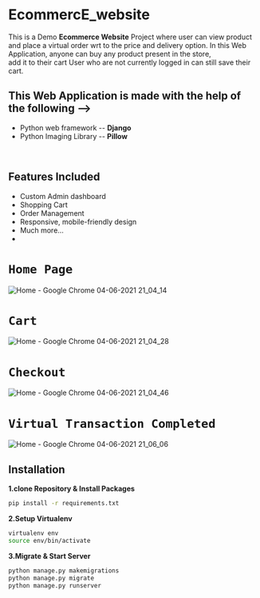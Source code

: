 # EcommercE_website
 This is a Demo __Ecommerce Website__ Project
 where user can view product and place a virtual order wrt to the price and delivery option.
 In this Web Application, anyone can buy any product present in the store, <br/>
add it to their cart 
 User who are not currently logged in can still save their cart.

## This Web Application is made with the help of the following -->
 - Python web framework -- **Django**
 - Python Imaging Library -- **Pillow**
<br/>

## Features Included
- Custom Admin dashboard
- Shopping Cart
- Order Management
- Responsive, mobile-friendly design
- Much more...
- 
# ```Home Page ```
![Home - Google Chrome 04-06-2021 21_04_14](https://user-images.githubusercontent.com/57286404/120830845-8f8e0d00-c57c-11eb-92a5-39f3ec15eddb.png)

# ```Cart```
![Home - Google Chrome 04-06-2021 21_04_28](https://user-images.githubusercontent.com/57286404/120830868-9583ee00-c57c-11eb-9a9b-c421758de061.png)

# ```Checkout```
![Home - Google Chrome 04-06-2021 21_04_46](https://user-images.githubusercontent.com/57286404/120830864-9452c100-c57c-11eb-9adf-c398317f5ae5.png)

# ```Virtual Transaction Completed```
![Home - Google Chrome 04-06-2021 21_06_06](https://user-images.githubusercontent.com/57286404/120830863-93ba2a80-c57c-11eb-8e41-b951625d200e.png)


## Installation

**1.clone Repository & Install Packages**
```sh
pip install -r requirements.txt
```
**2.Setup Virtualenv**
```sh
virtualenv env
source env/bin/activate
```
**3.Migrate & Start Server**
```sh
python manage.py makemigrations
python manage.py migrate
python manage.py runserver

